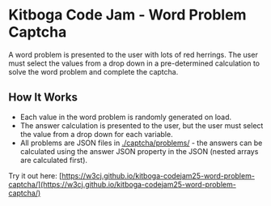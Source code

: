 # Kitboga Code Jam - Word Problem Captcha

A word problem is presented to the user with lots of red herrings. The user must select the values from a drop down in a pre-determined calculation to solve the word problem and complete the captcha.

## How It Works

* Each value in the word problem is randomly generated on load.
* The answer calculation is presented to the user, but the user must select the value from a drop down for each variable.
* All problems are JSON files in [./captcha/problems/](./captcha/problems/) - the answers can be calculated using the answer JSON property in the JSON (nested arrays are calculated first).

Try it out here: [https://w3cj.github.io/kitboga-codejam25-word-problem-captcha/](https://w3cj.github.io/kitboga-codejam25-word-problem-captcha/)